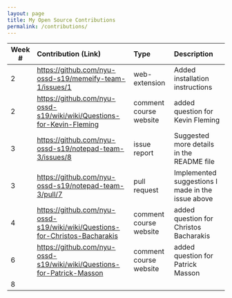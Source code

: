 ```yaml
---
layout: page
title: My Open Source Contributions
permalink: /contributions/
---
```


<!-- 
Type of the contribution should be "Wikipedia edit", "OpenStreet Map feature", "Documentation", "Course website", "Blog", 
"Browse Add-on", etc. 

The descriptioin should include a brief summary of what you did. 

Replace the first row with your contribution. 

--> 





| Week #       | Contribution (Link)  | Type  | Description | 
|---|:---|:---|:---| 
|  2   | https://github.com/nyu-ossd-s19/memeify-team-1/issues/1    | web-extension    |   Added installation instructions    |
|  2   | https://github.com/nyu-ossd-s19/wiki/wiki/Questions-for-Kevin-Fleming | comment course website| added question for Kevin Fleming|
|  3   |  https://github.com/nyu-ossd-s19/notepad-team-3/issues/8   |  issue report   |   Suggested more details in the README file   |
|  3  |   https://github.com/nyu-ossd-s19/notepad-team-3/pull/7  |  pull request   |   Implemented suggestions I made in the issue above|
| 4 | https://github.com/nyu-ossd-s19/wiki/wiki/Questions-for-Christos-Bacharakis | comment course website| added question for Christos Bacharakis |
| 6 | https://github.com/nyu-ossd-s19/wiki/wiki/Questions-for-Patrick-Masson | comment course website| added question for Patrick Masson|
| 8 | | | |
